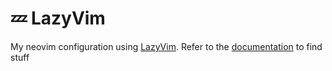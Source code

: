 # 💤 LazyVim

 My neovim configuration using [LazyVim](https://github.com/LazyVim/LazyVim).
Refer to the [documentation](https://lazyvim.github.io/installation) to find stuff
